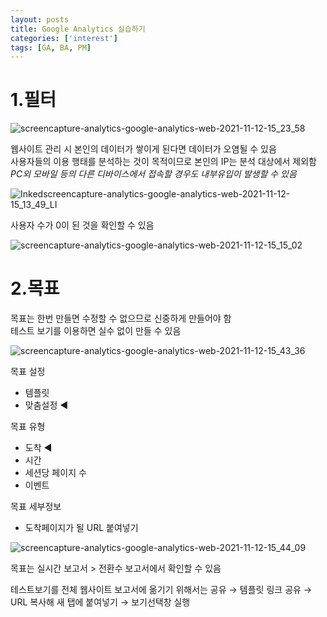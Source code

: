 ```yaml
---
layout: posts
title: Google Analytics 실습하기
categories: ['interest']
tags: [GA, BA, PM]
---
```


1.필터
====
![screencapture-analytics-google-analytics-web-2021-11-12-15_23_58](https://user-images.githubusercontent.com/86539195/141420331-ff434ec4-b206-473f-9d0d-b1631e26c1ff.png)

웹사이트 관리 시 본인의 데이터가 쌓이게 된다면 데이터가 오염될 수 있음   
사용자들의 이용 행태를 분석하는 것이 목적이므로 본인의 IP는 분석 대상에서 제외함   
*PC외 모바일 등의 다른 디바이스에서 접속할 경우도 내부유입이 발생할 수 있음*

![Inkedscreencapture-analytics-google-analytics-web-2021-11-12-15_13_49_LI](https://user-images.githubusercontent.com/86539195/141420184-58580542-0e6a-487b-bb3d-25343b5d4628.jpg)

사용자 수가 0이 된 것을 확인할 수 있음

![screencapture-analytics-google-analytics-web-2021-11-12-15_15_02](https://user-images.githubusercontent.com/86539195/141420079-12b15e90-4b30-45f8-90a9-0addb936c5f2.png)


2.목표
===
목표는 한번 만들면 수정할 수 없으므로 신중하게 만들어야 함   
테스트 보기를 이용하면 실수 없이 만들 수 있음   

![screencapture-analytics-google-analytics-web-2021-11-12-15_43_36](https://user-images.githubusercontent.com/86539195/141422444-d84d2ce2-69ad-4f4e-800c-07e4a2e2290a.png)

목표 설정
- 템플릿
- 맞춤설정 ◀

목표 유형
- 도착 ◀
- 시간
- 세션당 페이지 수
- 이벤트

목표 세부정보
- 도착페이지가 될 URL 붙여넣기

![screencapture-analytics-google-analytics-web-2021-11-12-15_44_09](https://user-images.githubusercontent.com/86539195/141422453-1f0577a9-cdbc-419c-8869-78e71f7bcc82.png)

목표는 실시간 보고서 > 전환수 보고서에서 확인할 수 있음

테스트보기를 전체 웹사이트 보고서에 옮기기 위해서는 공유 → 템플릿 링크 공유 → URL 복사해 새 탭에 붙여넣기 → 보기선택창 실행
